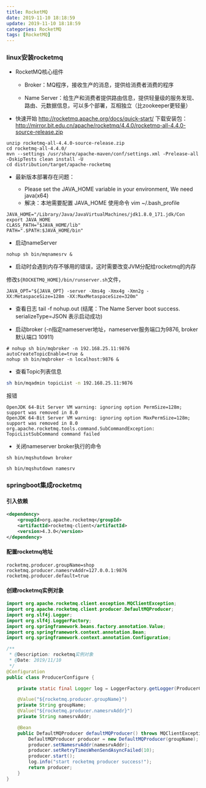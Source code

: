 ```yaml
---
title: RocketMQ
date: 2019-11-10 18:18:59
update: 2019-11-10 18:18:59
categories: RocketMQ
tags: [RocketMQ]
---
```


### linux安装rocketmq

* RocketMQ核心组件

    * Broker：MQ程序，接收生产的消息，提供给消费者消费的程序

    * Name Server：给生产和消费者提供路由信息，提供轻量级的服务发现、路由、元数据信息，可以多个部署，互相独立（比zookeeper更轻量）

* 快速开始 <http://rocketmq.apache.org/docs/quick-start/> 下载安装包：<http://mirror.bit.edu.cn/apache/rocketmq/4.4.0/rocketmq-all-4.4.0-source-release.zip>

```
unzip rocketmq-all-4.4.0-source-release.zip
cd rocketmq-all-4.4.0/
mvn --settings /usr/share/apache-maven/conf/settings.xml -Prelease-all -DskipTests clean install -U
cd distribution/target/apache-rocketmq
```

<!-- more -->  

* 最新版本部署存在问题：

  * Please set the JAVA_HOME variable in your environment, We need java(x64)
  * 解决：本地需要配置 JAVA_HOME 使用命令 vim ~/.bash_profile

```
JAVA_HOME="/Library/Java/JavaVirtualMachines/jdk1.8.0_171.jdk/Con
export JAVA_HOME
CLASS_PATH="$JAVA_HOME/lib"
PATH=".$PATH:$JAVA_HOME/bin"
```

  * 启动nameServer

```
nohup sh bin/mqnamesrv &
```

* 启动时会遇到内存不够用的错误，这时需要改变JVM分配给rocketmq的内存

修改`${ROCKETMQ_HOME}/bin/runserver.sh`文件，

```
JAVA_OPT="${JAVA_OPT} -server -Xms4g -Xmx4g -Xmn2g -XX:MetaspaceSize=128m -XX:MaxMetaspaceSize=320m"
```

- 查看日志 tail -f nohup.out (结尾：The Name Server boot success. serializeType=JSON 表示启动成功)

- 启动broker (-n指定nameserver地址，nameserver服务端口为9876, broker默认端口 10911)

```
# nohup sh bin/mqbroker -n 192.168.25.11:9876 autoCreateTopicEnable=true &
nohup sh bin/mqbroker -n localhost:9876 &
```

* 查看Topic列表信息

```sh
sh bin/mqadmin topicList -n 192.168.25.11:9876
```

报错

```
OpenJDK 64-Bit Server VM warning: ignoring option PermSize=128m; support was removed in 8.0
OpenJDK 64-Bit Server VM warning: ignoring option MaxPermSize=128m; support was removed in 8.0
org.apache.rocketmq.tools.command.SubCommandException: TopicListSubCommand command failed

```

- 关闭nameserver broker执行的命令

```
sh bin/mqshutdown broker
```

```
sh bin/mqshutdown namesrv
```

### springboot集成rocketmq


#### 引入依赖


```xml
<dependency>
    <groupId>org.apache.rocketmq</groupId>
    <artifactId>rocketmq-client</artifactId>
    <version>4.3.0</version>
</dependency>
```


#### 配置rocketmq地址

```
rocketmq.producer.groupName=shop
rocketmq.producer.namesrvAddr=127.0.0.1:9876
rocketmq.producer.default=true
```

#### 创建rocketmq实例对象

```java
import org.apache.rocketmq.client.exception.MQClientException;
import org.apache.rocketmq.client.producer.DefaultMQProducer;
import org.slf4j.Logger;
import org.slf4j.LoggerFactory;
import org.springframework.beans.factory.annotation.Value;
import org.springframework.context.annotation.Bean;
import org.springframework.context.annotation.Configuration;

/**
 * @Description: rocketmq实例对象
 * @Date: 2019/11/10
 */
@Configuration
public class ProducerConfigure {

    private static final Logger log = LoggerFactory.getLogger(ProducerConfigure.class);

    @Value("${rocketmq.producer.groupName}")
    private String groupName;
    @Value("${rocketmq.producer.namesrvAddr}")
    private String namesrvAddr;

    @Bean
    public DefaultMQProducer defaultMQProducer() throws MQClientException {
        DefaultMQProducer producer = new DefaultMQProducer(groupName);
        producer.setNamesrvAddr(namesrvAddr);
        producer.setRetryTimesWhenSendAsyncFailed(10);
        producer.start();
        log.info("start rocketmq producer success!");
        return producer;
    }
}
```
